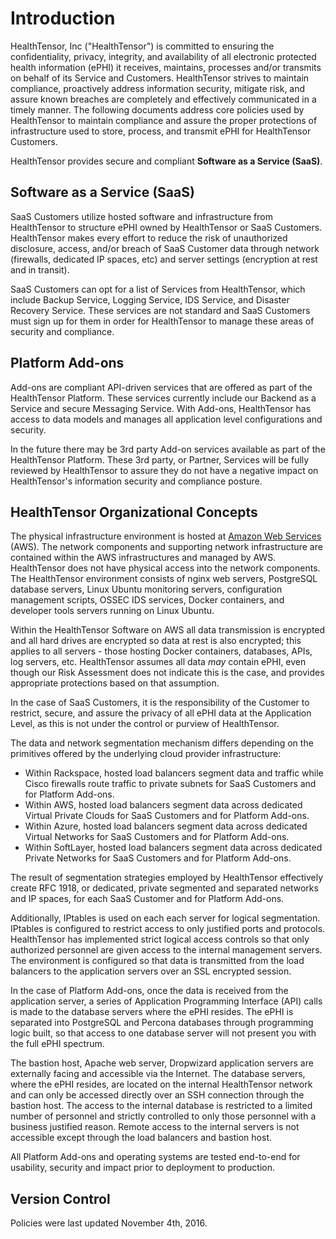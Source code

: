 # Introduction

HealthTensor, Inc ("HealthTensor") is committed to ensuring the confidentiality, privacy, integrity, and availability of all electronic protected health information (ePHI) it receives, maintains, processes and/or transmits on behalf of its Service and Customers. HealthTensor strives to maintain compliance, proactively address information security, mitigate risk, and assure known breaches are completely and effectively communicated in a timely manner. The following documents address core policies used by HealthTensor to maintain compliance and assure the proper protections of infrastructure used to store, process, and transmit ePHI for HealthTensor Customers.

HealthTensor provides secure and compliant **Software as a Service (SaaS)**.

## Software as a Service (SaaS)

SaaS Customers utilize hosted software and infrastructure from HealthTensor to structure ePHI owned by HealthTensor or SaaS Customers. HealthTensor makes every effort to reduce the risk of unauthorized disclosure, access, and/or breach of SaaS Customer data through network (firewalls, dedicated IP spaces, etc) and server settings (encryption at rest and in transit).

SaaS Customers can opt for a list of Services from HealthTensor, which include Backup Service, Logging Service, IDS Service, and Disaster Recovery Service. These services are not standard and SaaS Customers must sign up for them in order for HealthTensor to manage these areas of security and compliance.

## Platform Add-ons

Add-ons are compliant API-driven services that are offered as part of the HealthTensor Platform. These services currently include our Backend as a Service and secure Messaging Service. With Add-ons, HealthTensor has access to data models and manages all application level configurations and security.

In the future there may be 3rd party Add-on services available as part of the HealthTensor Platform. These 3rd party, or Partner, Services will be fully reviewed by HealthTensor to assure they do not have a negative impact on HealthTensor's information security and compliance posture.

## HealthTensor Organizational Concepts

The physical infrastructure environment is hosted at [Amazon Web Services](https://aws.amazon.com/) (AWS). The network components and supporting network infrastructure are contained within the AWS infrastructures and managed by AWS. HealthTensor does not have physical access into the network components. The HealthTensor environment consists of nginx web servers, PostgreSQL database servers, Linux Ubuntu monitoring servers, configuration management scripts, OSSEC IDS services, Docker containers, and developer tools servers running on Linux Ubuntu.

Within the HealthTensor Software on AWS all data transmission is encrypted and all hard drives are encrypted so data at rest is also encrypted; this applies to all servers - those hosting Docker containers, databases, APIs, log servers, etc. HealthTensor assumes all data *may* contain ePHI, even though our Risk Assessment does not indicate this is the case, and provides appropriate protections based on that assumption.

In the case of SaaS Customers, it is the responsibility of the Customer to restrict, secure, and assure the privacy of all ePHI data at the Application Level, as this is not under the control or purview of HealthTensor.

The data and network segmentation mechanism differs depending on the primitives offered by the underlying cloud provider infrastructure:

* Within Rackspace, hosted load balancers segment data and traffic while Cisco firewalls route traffic to private subnets for SaaS Customers and for Platform Add-ons.
* Within AWS, hosted load balancers segment data across dedicated Virtual Private Clouds for SaaS Customers and for Platform Add-ons.
* Within Azure, hosted load balancers segment data across dedicated Virtual Networks for SaaS Customers and for Platform Add-ons.
* Within SoftLayer, hosted load balancers segment data across dedicated Private Networks for SaaS Customers and for Platform Add-ons.

The result of segmentation strategies employed by HealthTensor effectively create RFC 1918, or dedicated, private segmented and separated networks and IP spaces, for each SaaS Customer and for Platform Add-ons.

Additionally, IPtables is used on each each server for logical segmentation. IPtables is configured to restrict access to only justified ports and protocols. HealthTensor has implemented strict logical access controls so that only authorized personnel are given access to the internal management servers. The environment is configured so that data is transmitted from the load balancers to the application servers over an SSL encrypted session.

In the case of Platform Add-ons, once the data is received from the application server, a series of Application Programming Interface (API) calls is made to the database servers where the ePHI resides. The ePHI is separated into PostgreSQL and Percona databases through programming logic built, so that access to one database server will not present you with the full ePHI spectrum.

The bastion host, Apache web server, Dropwizard application servers are externally facing and accessible via the Internet. The database servers, where the ePHI resides, are located on the internal HealthTensor network and can only be accessed directly over an SSH connection through the bastion host. The access to the internal database is restricted to a limited number of personnel and strictly controlled to only those personnel with a business justified reason. Remote access to the internal servers is not accessible except through the load balancers and bastion host.

All Platform Add-ons and operating systems are tested end-to-end for usability, security and impact prior to deployment to production.

## Version Control

Policies were last updated November 4th, 2016.
